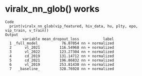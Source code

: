 # viralx_nn_glob() works

    Code
      print(viralx_nn_glob(vip_featured, hiv_data, hu, plty, epo, vip_train, v_train))
    Output
            variable mean_dropout_loss           label
      1 _full_model_          76.07054 nn + normalized
      2      vl_2021         116.54968 nn + normalized
      3      vl_2022         123.27304 nn + normalized
      4      cd_2019         131.14712 nn + normalized
      5      cd_2021         196.86832 nn + normalized
      6      vl_2019         253.81430 nn + normalized
      7   _baseline_         328.76928 nn + normalized

